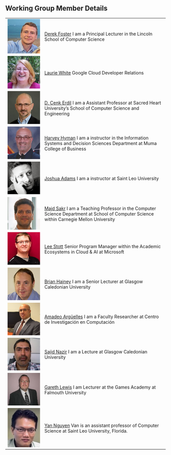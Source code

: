 ## Working Group Member Details

|| |
| - | - |
| ![](/Core/Profiles/Dfoster.jpg?raw=true) | [Derek Foster](https://staff.lincoln.ac.uk/defoster) I am a Principal Lecturer in the Lincoln School of Computer Science  |
|![](/Core/Profiles/LaurieW.jpg) |[Laurie White](https://laurie.dev/)  Google Cloud Developer Relations |
| ![](/Core/Profiles/Erdil_Cenk.jpg) | [D. Cenk Erdil](https://www.sacredheart.edu/academics/schoolofcomputerscienceengineering/facultystaff/dcenkerdilphd/)  I am a Assistant Professor at Sacred Heart University’s School of Computer Science and Engineering |
| ![](/Core/Profiles/hyman-harvey.jpg) |[Harvey Hyman](https://www.usf.edu/business/contacts/hyman-harvey.aspx) I am a instructor in the Information Systems and Decision Sciences Department at Muma College of Business|
|![](/Core/Profiles/JoshuaA.jpg) | [Joshua Adams](https://www.linkedin.com/in/joshua-adams-a24b7b24) I am a instructor at Saint Leo University 
| ![](/Core/Profiles/Majd.jpg) | [Majd Sakr](https://www.cs.cmu.edu/~msakr/) I am a Teaching Professor in the Computer Science Department at School of Computer Science within Carnegie Mellon University|
| ![](/Core/Profiles/LeeS.jpg) | [Lee Stott](https://www.linkedin.com/in/leestott/) Senior Program Manager within the Academic Ecosystems in Cloud & AI at Microsoft|
| ![](Core/Profiles/BrianH.jpg?raw=true) | [Brian Hainey](http://researchonline.gcu.ac.uk/portal/en/persons/brian-hainey(51f44dfe-1c37-4717-a293-49b105abd2f7).html) I am a Senior Lecturer at Glasgow Caledonian University|
|![](Core/Profiles/AmandoA.jpg) |[Amadeo Argüelles](http://ipn.academia.edu/) I am a Faculty Researcher at Centro de Investigación en Computación|
|![](/Core/Profiles/SajidN.jpg) | [Sajid Nazir](http://researchonline.gcu.ac.uk/portal/en/persons/sajid-nazir(64f8543b-076e-46d3-8243-aee3062360fa).html)  I am a Lecture at Glasgow Caledonian University |
|![](/Core/Profiles/GarethL.jpg) |[Gareth Lewis](https://www.falmouth.ac.uk/staff/gareth-lewis) I am Lecturer at the Games Academy at Falmouth University |
| ![](/Core/Profiles/VanN.jpg) | [Yan Nguyen](https://www.saintleo.edu/faculty-bios/van-nguyen) Van is an assistant professor of Computer Science at Saint Leo University, Florida. |
